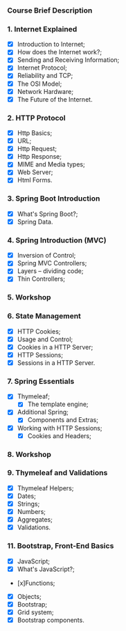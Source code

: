 ### Course Brief Description

### 1. Internet Explained
- [x] Introduction to Internet;
- [x] How does the Internet work?;
- [x] Sending and Receiving Information;
- [x] Internet Protocol;
- [x] Reliability and TCP;
- [x] The OSI Model;
- [x] Network Hardware;
- [x] The Future of the Internet.

### 2. HTTP Protocol
- [x] Http Basics;
- [x] URL;
- [x] Http Request;
- [x] Http Response;
- [x] MIME and Media types;
- [x] Web Server;
- [x] Html Forms.

### 3. Spring Boot Introduction
- [x] What's Spring Boot?;
- [x] Spring Data.

### 4. Spring Introduction (MVC)
- [x] Inversion of Control;
- [x] Spring MVC Controllers;
- [x] Layers – dividing code;
- [x] Thin Controllers;

### 5. Workshop
### 6. State Management
- [x] HTTP Cookies;
- [x] Usage and Control;
- [x] Cookies in a HTTP Server;
- [x] HTTP Sessions;
- [x] Sessions in a HTTP Server.

### 7. Spring Essentials
- [x] Thymeleaf;
  - [x] The template engine;
- [x] Additional Spring;
  - [x] Components and Extras;
- [x] Working with HTTP Sessions;
  - [x] Cookies and Headers;
    
### 8. Workshop
### 9. Thymeleaf and Validations
- [x] Thymeleaf Helpers;
- [x] Dates;
- [x] Strings;
- [x] Numbers;
- [x] Aggregates;
- [x] Validations.

### 11. Bootstrap, Front-End Basics
- [x] JavaScript;
- [x] What's JavaScript?;
- [x]Functions;
- [x] Objects;
- [x] Bootstrap;
- [x] Grid system;
- [x] Bootstrap components.
